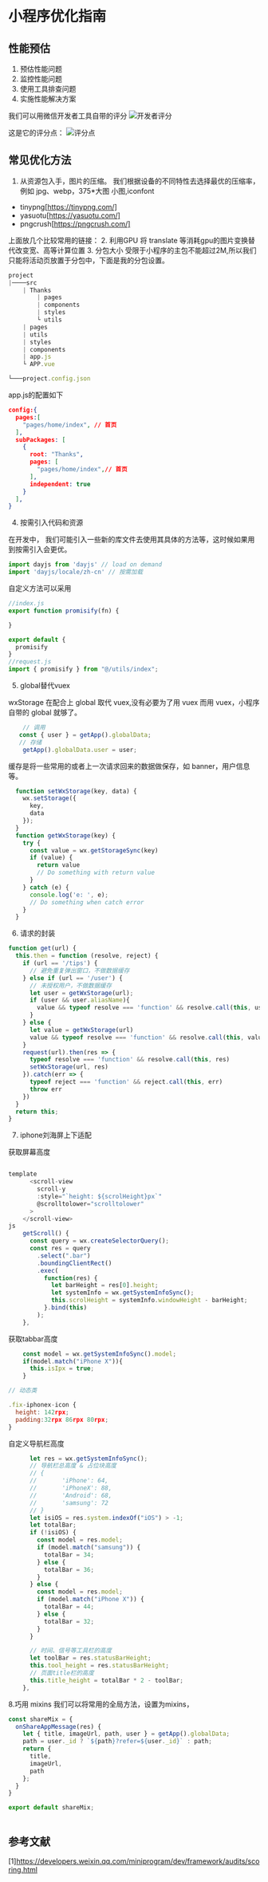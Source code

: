 # 小程序优化指南

## 性能预估

1. 预估性能问题
2. 监控性能问题
3. 使用工具排查问题
4. 实施性能解决方案

我们可以用微信开发者工具自带的评分
![开发者评分](https://tva1.sinaimg.cn/large/006tNbRwgy1g9ziv7pxgsj313c0u077h.jpg)

这是它的评分点：
![评分点](https://tva1.sinaimg.cn/large/006tNbRwgy1ga21bv81h2j30pr0pmmxn.jpg)

## 常见优化方法

1. 从资源包入手，图片的压缩。
我们根据设备的不同特性去选择最优的压缩率，例如  jpg、webp，375*大图 小图,iconfont

* tinypng[https://tinypng.com/]
* yasuotu[https://yasuotu.com/]
* pngcrush[https://pngcrush.com/]

上面放几个比较常用的链接：
2. 利用GPU
将 translate 等消耗gpu的图片变换替代改变宽、高等计算位置
3. 分包大小
受限于小程序的主包不能超过2M,所以我们只能将活动页放置于分包中，下面是我的分包设置。

```js
project
|────src
    | Thanks
        | pages
        | components
        | styles
        └ utils
    | pages
    | utils
    | styles
    | components
    | app.js
    └ APP.vue

└───project.config.json
```

app.js的配置如下

```json
config:{
  pages:[
    "pages/home/index", // 首页
  ],
  subPackages: [
    {
      root: "Thanks",
      pages: [
        "pages/home/index",// 首页
      ],
      independent: true
    }
  ],
}

```
4. 按需引入代码和资源

  在开发中， 我们可能引入一些新的库文件去使用其具体的方法等，这时候如果用到按需引入会更优。

```js
import dayjs from 'dayjs' // load on demand
import 'dayjs/locale/zh-cn' // 按需加载
```

  自定义方法可以采用

```js
//index.js
export function promisify(fn) {

}

export default {
  promisify
}
//request.js
import { promisify } from "@/utils/index";
```

5. global替代vuex

  wxStorage 在配合上 global 取代 vuex,没有必要为了用 vuex 而用 vuex，小程序自带的 global 就够了。

```js
    // 调用
   const { user } = getApp().globalData;
   // 存储
    getApp().globalData.user = user;
```

 缓存是将一些常用的或者上一次请求回来的数据做保存，如 banner，用户信息等。

```js
  function setWxStorage(key, data) {
    wx.setStorage({
      key,
      data
    });
  }
  function getWxStorage(key) {
    try {
      const value = wx.getStorageSync(key)
      if (value) {
        return value
        // Do something with return value
      }
    } catch (e) {
      console.log('e: ', e);
      // Do something when catch error
    }
  }
```

6. 请求的封装

```js
function get(url) {
  this.then = function (resolve, reject) {
    if (url == '/tips') {
      // 避免重复弹出窗口，不做数据缓存
    } else if (url == '/user') {
      // 未授权用户，不做数据缓存
      let user = getWxStorage(url);
      if (user && user.aliasName){
        value && typeof resolve === 'function' && resolve.call(this, user)
      }
    } else {
      let value = getWxStorage(url)
      value && typeof resolve === 'function' && resolve.call(this, value)
    }
    request(url).then(res => {
      typeof resolve === 'function' && resolve.call(this, res)
      setWxStorage(url, res)
    }).catch(err => {
      typeof reject === 'function' && reject.call(this, err)
      throw err
    })
  }
  return this;
}

```

7. iphone刘海屏上下适配

获取屏幕高度

```js

template
      <scroll-view
        scroll-y
        :style="`height: ${scrolHeight}px`"
        @scrolltolower="scrolltolower"
      >
    </scroll-view>
js
    getScroll() {
      const query = wx.createSelectorQuery();
      const res = query
        .select(".bar")
        .boundingClientRect()
        .exec(
          function(res) {
            let barHeight = res[0].height;
            let systemInfo = wx.getSystemInfoSync();
            this.scrolHeight = systemInfo.windowHeight - barHeight;
          }.bind(this)
        );
    },

```

获取tabbar高度

```js
    const model = wx.getSystemInfoSync().model;
    if(model.match("iPhone X")){
      this.isIpx = true;
    }

// 动态类

.fix-iphonex-icon {
  height: 142rpx;
  padding:32rpx 86rpx 80rpx;
}
```

自定义导航栏高度

```js
      let res = wx.getSystemInfoSync();
      // 导航栏总高度 & 占位块高度
      // {
      //       'iPhone': 64,
      //       'iPhoneX': 88,
      //       'Android': 68,
      //       'samsung': 72
      // }
      let isiOS = res.system.indexOf("iOS") > -1;
      let totalBar;
      if (!isiOS) {
        const model = res.model;
        if (model.match("samsung")) {
          totalBar = 34;
        } else {
          totalBar = 36;
        }
      } else {
        const model = res.model;
        if (model.match("iPhone X")) {
          totalBar = 44;
        } else {
          totalBar = 32;
        }
      }

      // 时间、信号等工具栏的高度
      let toolBar = res.statusBarHeight;
      this.tool_height = res.statusBarHeight;
      // 页面title栏的高度
      this.title_height = totalBar * 2 - toolBar;
    },


```

8.巧用 mixins
  我们可以将常用的全局方法，设置为mixins，
```js
const shareMix = {
  onShareAppMessage(res) {
    let { title, imageUrl, path, user } = getApp().globalData;
    path = user._id ? `${path}?refer=${user._id}` : path;
    return {
      title,
      imageUrl,
      path
    };
  }
} 

export default shareMix;



```

## 参考文献



[1]https://developers.weixin.qq.com/miniprogram/dev/framework/audits/scoring.html